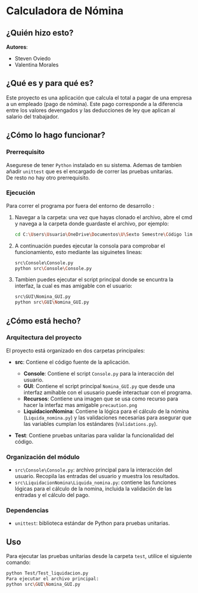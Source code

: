 # Calculadora de Nómina
## ¿Quién hizo esto?
**Autores**:
- Steven Oviedo
- Valentina Morales
## ¿Qué es y para qué es?
Este proyecto es una aplicación que calcula el total a pagar de una empresa a un empleado (pago de nómina). Este pago corresponde a la diferencia entre los valores devengados y las deducciones de ley que aplican al salario del trabajador.
## ¿Cómo lo hago funcionar?
### Prerrequisito
Asegurese de tener ``Python`` instalado en su sistema. Ademas de tambien añadir `unittest` que es el encargado de correr las pruebas unitarias.<br>
De resto no hay otro prerrequisito.
### Ejecución
Para correr el programa por fuera del entorno de desarrollo :
1. Navegar a la carpeta: una vez que hayas clonado el archivo, abre el cmd y navega a la carpeta donde guardaste el archivo, por ejemplo:
   ```bash
   cd C:\Users\Usuario\OneDrive\Documentos\U\Sexto Semestre\Código limpio\Clean-Code-1
   ``` 
2. A continuación puedes ejecutar la consola para comprobar el funcionamiento, esto mediante las siguinetes lineas: <br>
   ```bash
   src\Console\Console.py
   python src\Console\Console.py
   ```
3. Tambien puedes ejecutar el script principal donde se encuntra la interfaz, la cual es mas amigable con el usuario: <br>
   ```bash
   src\GUI\Nomina_GUI.py
   python src\GUI\Nomina_GUI.py
   ```

## ¿Cómo está hecho?
### Arquitectura del proyecto
El proyecto está organizado en dos carpetas principales:
- **src**: Contiene el código fuente de la aplicación.
   - **Console**: Contiene el script `Console.py` para la interacción del usuario.
   - **GUI**: Contiene el script principal `Nomina_GUI.py` que desde una interfaz amihable con el ususario puede interactuar con el programa.
   - **Recursos**: Contiene una imagen que se usa como recurso para hacer la interfaz mas amigable `precaution.png` 
   - **LiquidacionNomina**: Contiene la lógica para el cálculo de la nómina (`Liquida_nomina.py`) y las validaciones necesarias para asegurar que las variables cumplan los estándares (`Validations.py`).
  
- **Test**: Contiene pruebas unitarias para validar la funcionalidad del código.
### Organización del módulo
- `src\Console\Console.py`: archivo principal para la interacción del usuario. Recopila las entradas del usuario y muestra los resultados.
- `src\LiquidacionNomina\Liquida_nomina.py`: contiene las funciones lógicas para el cálculo de la nomina, incluida la validación de las entradas y el cálculo del pago.
### Dependencias
- `unittest`: biblioteca estándar de Python para pruebas unitarias.
## Uso
Para ejecutar las pruebas unitarias desde la carpeta `test`, utilice el siguiente comando:
```bash
python Test/Test_liquidacion.py
Para ejecutar el archivo principal:
python src\GUI\Nomina_GUI.py
```
